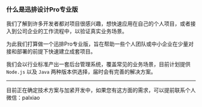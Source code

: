 ### 什么是迅排设计Pro专业版

我们了解到许多开发者都对项目很感兴趣，想快速应用在自己的个人项目，或者接入到公司企业的工作流程中，以验证真实业务场景。

为此我们打算做一个迅排Pro专业版，旨在帮助一些个人团队或中小企业在少量对接和部署的前提下快速建立成套项目。

我们会以行业标准产出一套后台管理系统，覆盖常见的业务场景，目前计划提供 `Node.js` 以及 `Java` 两种版本供选择，届时会有完善的解决方案。



------

目前正在确定技术方案与加紧开发中，如果您有这方面的需求，可以提前联系个人微信：palxiao